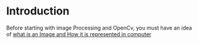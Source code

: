 # Introduction

Before starting with image Processing and OpenCv, you must have an idea of
[what is an Image and How it is represented in computer](https://www.youtube.com/watch?v=15aqFQQVBWU)
